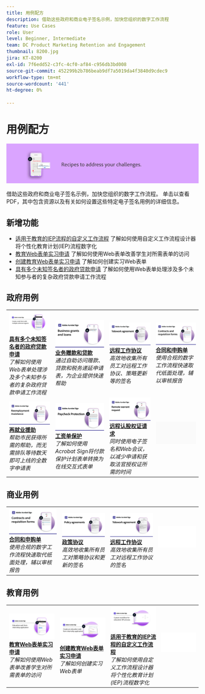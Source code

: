 ```yaml
---
title: 用例配方
description: 借助这些政府和商业电子签名示例，加快您组织的数字工作流程
feature: Use Cases
role: User
level: Beginner, Intermediate
team: DC Product Marketing Retention and Engagement
thumbnail: 8200.jpg
jira: KT-8200
exl-id: 7f6edd52-c3fc-4cf0-af84-c956db3bd008
source-git-commit: 452299b2b786beab9df7a5019da4f3840d9cdec9
workflow-type: tm+mt
source-wordcount: '441'
ht-degree: 0%

---
```


# 用例配方

![用例横幅](../assets/Hero-Recipe.png)

借助这些政府和商业电子签名示例，加快您组织的数字工作流程。 单击以查看PDF，其中包含资源以及有关如何设置这些特定电子签名用例的详细信息。

## 新增功能

* [适用于教育的IEP流程的自定义工作流程](usecase-edu-iep.md)
了解如何使用自定义工作流程设计器将个性化教育计划(IEP)流程数字化
* [教育Web表单实习申请](usecase-edu-intern.md)
了解如何使用Web表单改善学生对所需表单的访问
* [创建教育Web表单实习申请](usecase-edu-intern-create.md)
了解如何创建实习Web表单
* [具有多个未知签名者的政府贷款申请](webform-multiple-signers.md)
了解如何使用Web表单处理涉及多个未知参与者的复杂政府贷款申请工作流程

## 政府用例

<table style="table-layout:fixed">
<tr>
  <td>
    <a href="webform-multiple-signers.md">
      <img alt="具有多个未知签名者的政府贷款申请" src="../assets/Web-form-unknown.png" />
    </a>
    <div>
    <a href="webform-multiple-signers.md"><strong>具有多个未知签名者的政府贷款申请</strong></a>
    </div>
    <em>了解如何使用Web表单处理涉及多个未知参与者的复杂政府贷款申请工作流程</em>
    <br>
  </td> 
  <td>
    <a href="usecasegovgrants.md">
      <img alt="业务赠款和贷款" src="../assets/UC_Business.png" />
    </a>
    <div>
    <a href="usecasegovgrants.md"><strong>业务赠款和贷款</strong></a>
    </div>
    <em>通过自助访问赠款、贷款和税务递延申请表，为企业提供快速帮助</em>
    <br>
  </td> 
  <td>
    <a href="usecasegovtelework.md">
      <img alt="远程工作协议" src="../assets/UC_MegasignR.png" />
    </a>
    <div>
    <a href="usecasegovtelework.md"><strong>远程工作协议</strong></a>
    </div>
    <em>高效地收集所有员工对远程工作协议、策略更新等的签名</em>
    <br>
  </td>
  <td>
    <a href="usecasegovcontracts.md">
      <img alt="合同和申购单" src="../assets/UC_WorkflowR.png" />
    </a>
    <div>
    <a href="usecasegovcontracts.md"><strong>合同和申购单</strong></a>
    </div>
    <em>使用合规的数字工作流程快速取代纸面处理，辅以审核报告</em>
    <br>
  </td>
</tr>
<tr>
 <td>
    <a href="usecasegovreemployment.md">
      <img alt="再就业援助" src="../assets/UC_WebformsR.png" />
    </a>
    <div>
    <a href="usecasegovreemployment.md"><strong>再就业援助</strong></a>
    </div>
    <em>帮助市民获得所需的帮助，而无需排队等待数天即可上线的全数字申请表</em>
    <br>
  </td>
  <td>
    <a href="usecasegovpaycheck.md">
      <img alt="工资单保护" src="../assets/UC_PaycheckProtectionR.png" />
    </a>
    <div>
    <a href="usecasegovpaycheck.md"><strong>工资单保护</strong></a>
    </div>
    <em>了解如何使用Acrobat Sign将付款保护计划表单转换为在线交互式表单</em>
    <br>
  </td>
  <td>
    <a href="usecasegovremote.md">
      <img alt="远程认股权证请求" src="../assets/UC_Remote_WarrantR.png" />
    </a>
    <div>
    <a href="usecasegovremote.md"><strong>远程认股权证请求</strong></a>
    </div>
    <em>同时使用电子签名和Web会议，以减少申请和获取法官授权证所需的时间</em>
    <br>
  </td>
  <td>
    <img alt="间隔物" src="../assets/Grayspacer.png" />
    <div>
    <br>
  </td>
</tr>
</table>

## 商业用例

<table style="table-layout:fixed">
<tr>
  <td>
    <a href="usecasecomcontracts.md">
      <img alt="合同和申购单" src="../assets/UC_WorkflowR.png" />
    </a>
    <div>
    <a href="usecasecomcontracts.md"><strong>合同和申购单</strong></a>
    </div>
    <em>使用合规的数字工作流程快速取代纸面处理，辅以审核报告</em>
    <br>
  </td> 
  <td>
    <a href="usecasecompolicy.md">
      <img alt="政策协议" src="../assets/UC_Policy.png" />
    </a>
    <div>
    <a href="usecasecompolicy.md"><strong>政策协议</strong></a>
    </div>
    <em>高效地收集所有员工对策略协议和更新的签名</em>
    <br>
  </td>
  <td>
    <a href="usecasecomtelework.md">
      <img alt="远程工作协议" src="../assets/UC_MegasignR.png" />
    </a>
    <div>
    <a href="usecasecomtelework.md"><strong>远程工作协议</strong></a>
    </div>
    <em>高效地收集所有员工对远程工作协议的签名</em>
    <br>
  </td>
  <td>
    <img alt="间隔物" src="../assets/Whitespacer.png" />
    <div>
    <br>
  </td>
</tr>
</table>

## 教育用例

<table style="table-layout:fixed">
<tr>
  <td>
    <a href="usecase-edu-intern.md">
      <img alt="教育Web表单实习申请" src="../assets/Webform-internship.png" />
    </a>
    <div>
    <a href="usecase-edu-intern.md"><strong>教育Web表单实习申请</strong></a>
    </div>
    <em>了解如何使用Web表单改善学生对所需表单的访问</em>
    <br>
  </td> 
  <td>
    <a href="usecase-edu-intern-create.md">
      <img alt="创建教育Web表单实习申请" src="../assets/Webform-internship-create.png" />
    </a>
    <div>
    <a href="usecase-edu-intern-create.md"><strong>创建教育Web表单实习申请</strong></a>
    </div>
    <em>了解如何创建实习Web表单</em>
    <br>
  </td> 
  <td>
    <a href="usecase-edu-iep.md">
      <img alt="适用于教育的IEP流程的自定义工作流程" src="../assets/Workflow-iep.png" />
    </a>
    <div>
    <a href="usecase-edu-iep.md"><strong>适用于教育的IEP流程的自定义工作流程</strong></a>
    </div>
    <em>了解如何使用自定义工作流程设计器将个性化教育计划(IEP)流程数字化</em>
    <br>
  </td>
  <td>
    <img alt="间隔物" src="../assets/Whitespacer.png" />
    <div>
    <br>
  </td>
</tr>
</table>

